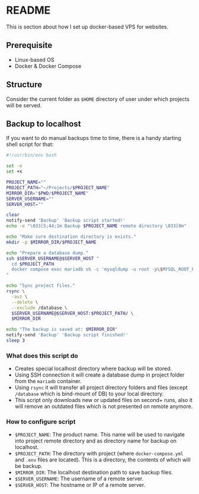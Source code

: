 # README

This is section about how I set up docker-based VPS for websites.

## Prerequisite

- Linux-based OS
- Docker & Docker Compose

## Structure

Consider the current folder as `$HOME` directory of user under which projects will be served.

## Backup to localhost

If you want to do manual backups time to time, there is a handy starting shell script for that:

```bash
#!/usr/bin/env bash

set -e
set +x

PROJECT_NAME=""
PROJECT_PATH="~/Projects/$PROJECT_NAME"
MIRROR_DIR="$PWD/$PROJECT_NAME"
SERVER_USERNAME=""
SERVER_HOST=""

clear
notify-send 'Backup' 'Backup script started!'
echo -e "\033[5;44;1m Backup $PROJECT_NAME remote directory \033[0m"

echo "Make sure destination directory is exists."
mkdir -p $MIRROR_DIR/$PROJECT_NAME

echo "Prepare a database dump."
ssh $SERVER_USERNAME@$SERVER_HOST "
  cd $PROJECT_PATH
  docker compose exec mariadb sh -c 'mysqldump -u root -p\$MYSQL_ROOT_PASSWORD --all-databases | gzip' > ./dump.sql.gz
"

echo "Sync project files."
rsync \
  -avz \
  --delete \
  --exclude /database \
  $SERVER_USERNAME@$SERVER_HOST:$PROJECT_PATH/ \
  $MIRROR_DIR

echo "The backup is saved at: $MIRROR_DIR"
notify-send 'Backup' 'Backup script finished!'
sleep 3
```

### What does this script do

* Creates special localhost directory where backup will be stored.
* Using SSH connection it will create a database dump in project folder from the `mariadb` container.
* Using `rsync` it will transfer all project directory folders and files (except `/database` which is bind-mount of DB) to your local directory.
* This script only downloads new or updated files on second+ runs, also it will remove an outdated files which is not presented on remote anymore.

### How to configure script

* `$PROJECT_NAME`: The product name. This name will be used to navigate into project remote directory and as directory name for backup on localhost.
* `$PROJECT_PATH`: The directory with project (where `docker-compose.yml` and `.env` files are located). This is a directory, the contents of which will be backup.
* `$MIRROR_DIR`: The localhost destination path to save backup files.
* `$SERVER_USERNAME`: The username of a remote server.
* `$SERVER_HOST`: The hostname or IP of a remote server.